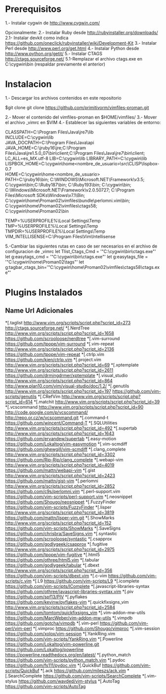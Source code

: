 Prerequisitos
===============
1.- Instalar cygwin de http://www.cygwin.com/

Opcionalmente:
2.- Instalar Ruby desde http://rubyinstaller.org/downloads/
2.1- Instalar devkit como indica https://github.com/oneclick/rubyinstaller/wiki/Development-Kit
3.- Instalar Perl desde http://www.perl.org/get.html
4.- Instalar Python desde http://www.python.org/getit/
5.- Instalar CTAGS http://ctags.sourceforge.net/
5.1-Remplazar el archivo ctags.exe en C:\cygwin\bin (respaldar previamente el anterior)


Instalacion
===============
1.- Descargar los archivos contenidos en este repositorio

$git clone git clone https://github.com/primitivorm/vimfiles-proman.git

2.- Mover el contenido del vimfiles-proman en $HOME/vimfiles/
3.- Mover el archivo _vimrc en $VIM
4.- Establecer las siguientes variables de entorno:

CLASSPATH=C:\Program Files\Java\jre7\lib\
INCLUDE=C:\cygwin\lib\
JAVA_DOCPATH=C:\Program Files\Java\api
JAVA_HOME=C:\jruby16\jre\;C:\Program Files\Java\jre1.5.0_07\bin\client\;C:\Program Files\Java\jre7\bin\client\;
LC_ALL=es_MX.utf-8
LIB=C:\cygwin\lib
LIBRARY_PATH=C:\cygwin\lib
LISPBOX_HOME=C:\cygwin\home\<nombre_de_usuario>\src\CLISP\lispbox-0.7\
HOME=C:\cygwin\home\<nombre_de_usuario>\
PATH=C:\jruby16\bin;
C:\WINDOWS\Microsoft.NET\Framework\v3.5\;
C:\cygwin\bin;C:\Ruby187\bin;
C:\Ruby193\bin;
C:\cygwin\bin;
C:\Windows\Microsoft.NET\Framework\v2.0.50727\;
C:\Program Files\Microsoft SDKs\Windows\v7.1\Bin;
C:\cygwin\home\Proman02\vimfiles\bundle\perlomni.vim\bin;
C:\cygwin\home\Proman02\vimfiles\ctags58;
C:\cygwin\home\Proman02\bin

TEMP=%USERPROFILE%\Local Settings\Temp
TMP=%USERPROFILE%\Local Settings\Temp
TMPDIR=%USERPROFILE%\Local Settings\Temp
VIM_INTELLISENSE=C:\Program Files\Vim\Intellisense

5.-Cambiar las siguientes rutas en caso de ser necesarios en el archivo de configuracion de _vimrc
let Tlist_Ctags_Cmd = '"C:\cygwin\bin\ctags.exe"'
let g:easytags_cmd = '"C:\cygwin\bin\ctags.exe"'
let g:easytags_file = '"C:\cygwin\home\Proman02\tags"'
let g:tagbar_ctags_bin='"C:\cygwin\home\Proman02\vimfiles\ctags58\ctags.exe"'


Plugins Instalados
===============
Name            Url                                                                             Adicionales
---------------
*[.taglist         http://www.vim.org/scripts/script.php?script_id=273         http://ctags.sourceforge.net/
*[.NerdTree        http://www.vim.org/scripts/script.php?script_id=1658        https://github.com/scrooloose/nerdtree
*[.vim-surround    https://github.com/tpope/vim-surround
*[.vim-repeat      http://www.vim.org/scripts/script.php?script_id=2136        https://github.com/tpope/vim-repeat
*[.ctrlp.vim       https://github.com/kien/ctrlp.vim
*[.project.vim     http://www.vim.org/scripts/script.php?script_id=69
*[.xptemplate      http://www.vim.org/scripts/script.php?script_id=2611        https://github.com/drmingdrmer/xptemplate
*[.visual_studio   http://www.vim.org/scripts/script.php?script_id=864         http://www.plan10.com/vim/visual-studio/doc/1.2/
*[.genutils        http://www.vim.org/scripts/script.php?script_id=197        https://github.com/vim-scripts/genutils
*[.CRefVim         http://www.vim.org/scripts/script.php?script_id=614
*[.matchit         http://www.vim.org/scripts/script.php?script_id=39
*[.vcscommand      http://www.vim.org/scripts/script.php?script_id=90          http://code.google.com/p/vcscommand/        http://repo.or.cz/w/vcscommand.git
*[.command-t       https://github.com/wincent/Command-T
*[.SQLUtilities    http://www.vim.org/scripts/script.php?script_id=492
*[.supertab        http://www.vim.org/scripts/script.php?script_id=1643        https://github.com/ervandew/supertab
*[.easy-motion     https://github.com/Lokaltog/vim-easymotion
*[.vim-scmdiff     https://github.com/ghewgill/vim-scmdiff
*[.clang_complete  http://www.vim.org/scripts/script.php?script_id=3302        https://github.com/Rip-Rip/clang_complete
*[.webapi-vim      http://www.vim.org/scripts/script.php?script_id=4019        https://github.com/mattn/webapi-vim
*[.gist            http://www.vim.org/scripts/script.php?script_id=2423        https://github.com/mattn/gist-vim
*[.perlomni        http://www.vim.org/scripts/script.php?script_id=2852        https://github.com/c9s/perlomni.vim
*[.perl-support.vim        https://github.com/vim-scripts/perl-support.vim
*[.neosnippet https://github.com/Shougo/neosnippet
*[.FuzzyFinder     https://github.com/vim-scripts/FuzzyFinder
*[.lisper          http://www.vim.org/scripts/script.php?script_id=3819       https://github.com/mattn/lisper-vim.git
*[.ShowMarks       http://www.vim.org/scripts/script.php?script_id=152        https://github.com/vim-scripts/ShowMarks
*[.SaveSigns      https://github.com/chrisbra/SaveSigns.vim
*[.syntastic       https://github.com/scrooloose/syntastic
*[.csapprox        https://github.com/godlygeek/csapprox
*[.fugitive        http://www.vim.org/scripts/script.php?script_id=2975        https://github.com/tpope/vim-fugitive
*[.html5           https://github.com/othree/html5.vim
*[.tabular         https://github.com/godlygeek/tabular
*[.dbext           http://www.vim.org/scripts/script.php?script_id=356         https://github.com/vim-scripts/dbext.vim
*[.c-vim           https://github.com/vim-scripts/c.vim
*[.L9              https://github.com/vim-scripts/L9
*[.icomplete       https://github.com/vim-scripts/IComplete
*[.javascript-libraries-syntax         https://github.com/othree/javascript-libraries-syntax.vim
*[.piv             https://github.com/spf13/PIV
*[.pyflakes        https://github.com/kevinw/pyflakes-vim
*[.quickfixsigns_vim      http://www.vim.org/scripts/script.php?script_id=2584        https://github.com/tomtom/quickfixsigns_vim
*[.vim-addon-mw-utils     https://github.com/MarcWeber/vim-addon-mw-utils
*[.vimpdb         https://github.com/gotcha/vimpdb
*[.vim-perl       https://github.com/vim-perl/vim-perl
*[.vimproc        https://github.com/Shougo/vimproc
*[.vim-session    https://github.com/xolox/vim-session
*[.YankRing.vim   https://github.com/vim-scripts/YankRing.vim
*[.Powerline      https://github.com/Lokaltog/vim-powerline.git           https://github.com/Lokaltog/powerline          https://powerline.readthedocs.org/en/latest/
*[.python_match    https://github.com/vim-scripts/python_match.vim
*[.pydoc           https://github.com/fs111/pydoc.vim
*[.QuickBuf        https://github.com/vim-scripts/QuickBuf
*[.ack    https://github.com/mileszs/ack.vim
*[.SearchComplete     https://github.com/vim-scripts/SearchComplete
*[.vim-stylus         https://github.com/wavded/vim-stylus
*[.AutoTag            https://github.com/vim-scripts/AutoTag
